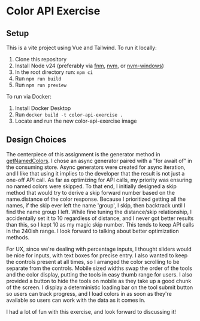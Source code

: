 # Color API Exercise

## Setup

This is a vite project using Vue and Tailwind. To run it locally:

1. Clone this repository
2. Install Node v24 (preferably via [fnm](https://github.com/Schniz/fnm), [nvm](https://github.com/nvm-sh/nvm), or [nvm-windows](https://github.com/coreybutler/nvm-windows))
3. In the root directory run: `npm ci`
4. Run `npm run build`
5. Run `npm run preview`

To run via Docker:

1. Install Docker Desktop
2. Run `docker build -t color-api-exercise .`
3. Locate and run the new color-api-exercise image

## Design Choices

The centerpiece of this assignment is the generator method in [getNamedColors](src\api\getNamedColors.ts). I chose an async generator paired with a "for await of" in the consuming store. Async generators were created for async iteration, and I like that using it implies to the developer that the result is not just a one-off API call. As far as optimizing for API calls, my priority was ensuring no named colors were skipped. To that end, I initially designed a skip method that would try to derive a skip forward number based on the name.distance of the color response. Because I prioritized getting all the names, if the skip ever left the name 'group', I skip, then backtrack until I find the name group I left. While fine tuning the distance/skip relationship, I accidentally set it to 10 regardless of distance, and I never got better results than this, so I kept 10 as my magic skip number. This tends to keep API calls in the 240ish range. I look forward to talking about better optimization methods.

For UX, since we're dealing with percentage inputs, I thought sliders would be nice for inputs, with text boxes for precise entry. I also wanted to keep the controls present at all times, so I arranged the color scrolling to be separate from the controls. Mobile sized widths swap the order of the tools and the color display, putting the tools in easy thumb range for users. I also provided a button to hide the tools on mobile as they take up a good chunk of the screen. I display a deterministic loading bar on the tool submit button so users can track progress, and I load colors in as soon as they're available so users can work with the data as it comes in.

I had a lot of fun with this exercise, and look forward to discussing it!
